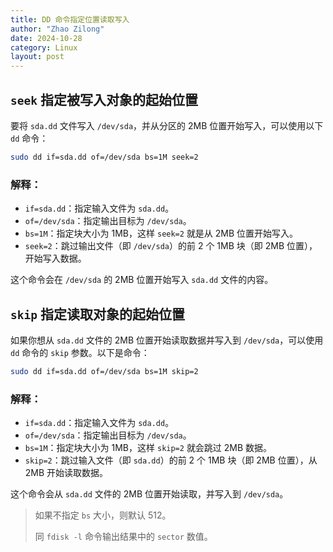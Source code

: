 ```yaml
---
title: DD 命令指定位置读取写入
author: "Zhao Zilong"
date: 2024-10-28
category: Linux
layout: post
---
```


## `seek` 指定被写入对象的起始位置

要将 `sda.dd` 文件写入 `/dev/sda`，并从分区的 2MB 位置开始写入，可以使用以下 `dd` 命令：

```bash
sudo dd if=sda.dd of=/dev/sda bs=1M seek=2
```

### 解释：

- `if=sda.dd`：指定输入文件为 `sda.dd`。
- `of=/dev/sda`：指定输出目标为 `/dev/sda`。
- `bs=1M`：指定块大小为 1MB，这样 `seek=2` 就是从 2MB 位置开始写入。
- `seek=2`：跳过输出文件（即 `/dev/sda`）的前 2 个 1MB 块（即 2MB 位置），开始写入数据。

这个命令会在 `/dev/sda` 的 2MB 位置开始写入 `sda.dd` 文件的内容。

## `skip` 指定读取对象的起始位置

如果你想从 `sda.dd` 文件的 2MB 位置开始读取数据并写入到 `/dev/sda`，可以使用 `dd` 命令的 `skip` 参数。以下是命令：

```bash
sudo dd if=sda.dd of=/dev/sda bs=1M skip=2
```

### 解释：

- `if=sda.dd`：指定输入文件为 `sda.dd`。
- `of=/dev/sda`：指定输出目标为 `/dev/sda`。
- `bs=1M`：指定块大小为 1MB，这样 `skip=2` 就会跳过 2MB 数据。
- `skip=2`：跳过输入文件（即 `sda.dd`）的前 2 个 1MB 块（即 2MB 位置），从 2MB 开始读取数据。

这个命令会从 `sda.dd` 文件的 2MB 位置开始读取，并写入到 `/dev/sda`。

> 如果不指定 `bs` 大小，则默认 512。
>
> 同 `fdisk -l` 命令输出结果中的 `sector` 数值。

